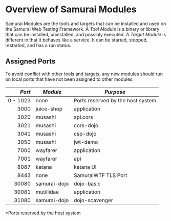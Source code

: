 # Overview of Samurai Modules

Samurai Modules are the tools and targets that can be installed and used on the Samurai Web Testing Framework. A *Tool Module* is a binary or library that can be installed, uninstalled, and possibly executed. A *Target Module* is different in that it behaves like a service. It can be started, stopped, restarted, and has a run status.

## Assigned Ports
To avoid conflict with other tools and targets, any new modules should run on local ports that have not been assigned to other modules.

|   *Port* | *Module*     | *Purpose*                         |
|---------:|--------------|-----------------------------------|
| 0 - 1023 | none         | Ports reserved by the host system |
|     3000 | juice-shop   | application                       |
|     3020 | musashi      | api.cors                          |
|     3021 | musashi      | cors-dojo                         |
|     3041 | musashi      | csp-dojo                          |
|     3050 | musashi      | jwt-demo                          |
|     7000 | wayfarer     | application                       |
|     7001 | wayfarer     | api                               |
|     8087 | katana       | katana UI                         |    
|     8443 | none         | SamuraiWTF TLS Port               |
|    30080 | samurai-dojo | dojo-basic                        |
|    30081 | mutillidae   | application                       |
|    31080 | samurai-dojo | dojo-scavenger                    |

*Ports reserved by the host system